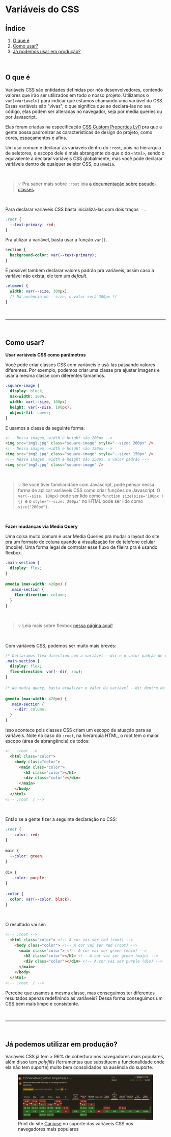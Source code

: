 # Variáveis do CSS

## Índice

1. [O que é](#o_que_é)
2. [Como usar?](#como_usar)
3. [Já podemos usar em produção?](#usar_em_prod)

<br/>

## <a id="o_que_e"></a>O que é

Variáveis CSS são entidades definidas por nós desenvolvedores, contendo valores que irão ser utilizados em todo o nosso projeto. Utilizamos o `var(<variavel>)` para indicar que estamos chamando uma variável do CSS. Essas variáveis são "vivas", o que significa que ao declará-las no seu código, elas podem ser alteradas no navegador, seja por media queries ou por Javascript.

Elas foram criadas na especificação [CSS Custom Properties Lvl1](https://drafts.csswg.org/css-variables/#using-variables) pra que a gente possa padronizar as características de design do projeto, como cores, espaçamentos e afins.

Um uso comum é declarar as variáveis dentro do `:root`, pois na hierarquia de seletores, o escopo dele é mais abrangente do que o do `<html>`, sendo o equivalente a declarar variáveis CSS globalmente, mas você pode declarar variáveis dentro de qualquer seletor CSS, ou `@media`.

&nbsp;

> 💡 Pra saber mais sobre `:root` leia [a documentação sobre pseudo-classes](./pseudo-classes.md). 

&nbsp;

Para declarar variáveis CSS basta inicializá-las com dois traços `--`.
```css
:root {
  --text-primary: red;
}
```

Pra utilizar a variável, basta usar a função `var()`.
```css
section {
  background-color: var(--text-primary);
}
```

É possível também declarar valores padrão pra variáveis, assim caso a variável não exista, ele tem um _default_.
```css
.element {
  width: var(--size, 300px);
  /* Na ausência de --size, o valor será 300px */
}
```

<br/>

------

<br/>


## <a id="como_usar"></a>Como usar?

**Usar variáveis CSS como parâmetros**

Você pode criar classes CSS com variáveis e usá-las passando valores diferentes. Por exemplo, podemos criar uma classe pra ajustar imagens e usar a mesma classe com diferentes tamanhos.

```css
.square-image {
  display: block;
  max-width: 100%;
  width: var(--size, 100px);
  height: var(--size, 100px);
  object-fit: cover;
}
```

E usamos a classe da seguinte forma:

```html
<!-- Nessa imagem, width e height são 200px -->
<img src="img1.jpg" class="square-image" style="--size: 200px" />
<!-- Nessa imagem, width e height são 150px -->
<img src="img2.jpg" class="square-image" style="--size: 150px" />
<!-- Nessa imagem, width e height são 150px, o valor padrão -->
<img src="img2.jpg" class="square-image" />
```

&nbsp;

> 💡 Se você tiver familiaridade com Javascript, pode pensar nessa forma de aplicar variáveis CSS como criar funções de Javascript. O `var(--size, 100px)` pode ser lido como `function size(size='100px') {}`&nbsp; e o `style="--size: 200px"` no HTML pode ser lido como `size("200px")`.

&nbsp;

**Fazer mudanças via Media Query**

Uma coisa muito comum é usar Media Queries pra mudar o layout do site pra um formato de coluna quando a visualização for de telefone celular (mobile). Uma forma legal de controlar esse fluxo de fileira pra é usando flexbox.

```css
.main-section {
  display: flex;
}

@media (max-width: 420px) {
  .main-section {
    flex-direction: column;
  }
}
```

&nbsp;

> 💡 Leia mais sobre flexbox [nessa página aqui!](flexbox.md)

&nbsp;

Com variáveis CSS, podemos ser muito mais breves:

```css
/* Declaramos flex-direction com a variável --dir e o valor padrão de row */
.main-section {
  display: flex;
  flex-direction: var(--dir, row);
}

/* Na media query, basta atualizar o valor da variável --dir dentro do escopo da classe */

@media (max-width: 420px) {
  .main-section {
    --dir: column;
  }
}
```

Isso acontece pois classes CSS criam um escopo de atuação para as variáveis. Note no caso do `:root`, na hierarquia HTML, o root tem o maior escopo (área de abrangência) de todos:

```html
<!-- :root -->
  <html class="color">
    <body class="color">
      <main class="color">
        <h2 class="color"></h2>
        <div class="color"></div>
      </main>
    </body>
  </html>
<!-- :root  / -->

```
&nbsp;

Então se a gente fizer a seguinte declaração no CSS:

```css
:root {
  --color: red;
}

main {
  --color: green;
}

div {
  --color: purple;
}

.color {
  color: var(--color, black);
}

```

&nbsp;

O resultado vai ser:
```html
<!-- :root -->
  <html class="color"> <!-- A cor vai ser red (root) -->
    <body class="color"> <!-- A cor vai ser red (root) -->
      <main class="color"> <!-- A cor vai ser green (main) -->
        <h2 class="color"></h2> <!-- A cor vai ser green (main) -->
        <div class="color"></div> <!-- A cor vai ser purple (div) -->
      </main>
    </body>
  </html>
<!-- :root  / -->

```

Percebe que usamos a mesma classe, mas conseguimos ter diferentes resultados apenas redefinindo as variáveis? Dessa forma conseguimos um CSS bem mais limpo e consistente.

<br/>

------

<br/>


## <a id="usar_em_prod"></a>Já podemos utilizar em produção?
Variáveis CSS já tem > 96% de cobertura nos navegadores mais populares, além disso tem _polyfills_ (ferramentas que substituem a funcionalidade onde ela não tem suporte) muito bem consolidados na ausência do suporte.

<figure>
  <img src='../img/Modulo-Intermediario/Variaveis/caniuse_variaveis_css.png' />
  <figcaption>Print do site <a href='https://caniuse.com/css-variables' target='_blank'>Caniuse</a> no suporte das variáveis CSS nos navegadores mais populares</figcaption>
</figure>

